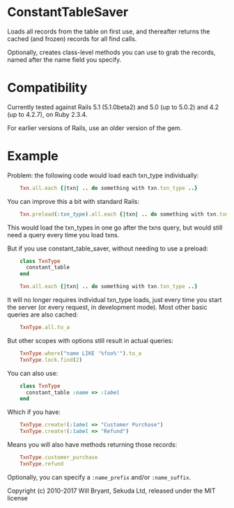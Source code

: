 ConstantTableSaver
==================

Loads all records from the table on first use, and thereafter returns the
cached (and frozen) records for all find calls.

Optionally, creates class-level methods you can use to grab the records,
named after the name field you specify.


Compatibility
=============

Currently tested against Rails 5.1 (5.1.0beta2) and 5.0 (up to 5.0.2) and 4.2 (up to 4.2.7), on Ruby 2.3.4.

For earlier versions of Rails, use an older version of the gem.


Example
=======

Problem: the following code would load each txn_type individually:

```ruby
    Txn.all.each {|txn| .. do something with txn.txn_type ..}
```

You can improve this a bit with standard Rails:

```ruby
    Txn.preload(:txn_type).all.each {|txn| .. do something with txn.txn_type ..}
```

This would load the txn_types in one go after the txns query, but would still need a query every time you load txns.

But if you use constant_table_saver, without needing to use a preload:

```ruby
    class TxnType
      constant_table
    end

    Txn.all.each {|txn| .. do something with txn.txn_type ..}
```

It will no longer requires individual txn_type loads, just every time you start the server (or every request, in development mode).  Most other basic queries are also cached:

```ruby
    TxnType.all.to_a
```

But other scopes with options still result in actual queries:

```ruby
    TxnType.where("name LIKE '%foo%'").to_a
    TxnType.lock.find(2)
```


You can also use:

```ruby
    class TxnType
      constant_table :name => :label
    end
```

Which if you have:

```ruby
    TxnType.create!(:label => "Customer Purchase")
    TxnType.create!(:label => "Refund")
```

Means you will also have methods returning those records:

```ruby
    TxnType.customer_purchase
    TxnType.refund
```

Optionally, you can specify a `:name_prefix` and/or `:name_suffix`.


Copyright (c) 2010-2017 Will Bryant, Sekuda Ltd, released under the MIT license
